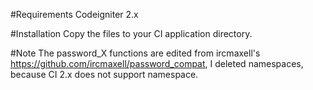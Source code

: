 #Requirements
Codeigniter 2.x

#Installation
Copy the files to your CI application directory.

#Note
The password_X functions are edited from ircmaxell's https://github.com/ircmaxell/password_compat,
I deleted namespaces, because CI 2.x does not support namespace. 